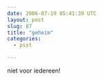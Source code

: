 ```yaml
---
date: 2006-07-19 05:41:39 UTC
layout: post
slug: 87
title: "geheim"
categories:
  - psst

---
```

niet voor iedereen!